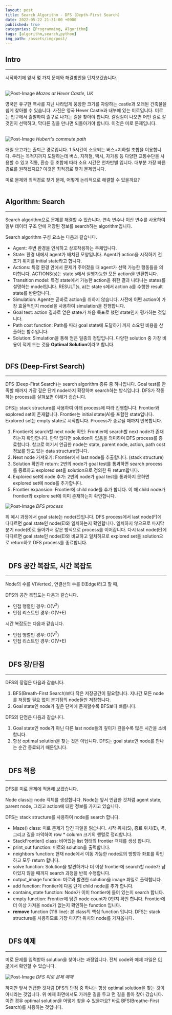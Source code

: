 ```yaml
---
layout: post
title: Search Algorithm - DFS (Depth-First Search)
date: 2022-05-22 21:31:00 +0900
published: true
categories: [Programming, Algorithm]
tags: [algorithm,search,python]
img_path: /assets/img/post/
---
```


## Intro
***

 시작하기에 앞서 몇 가지 문제와 해결방안을 던져보겠습니다.
 <br><br>

 ![Post-Image](DFS_MazesatHeverCastle.png)
 _Mazes at Hever Castle, UK_

 영국은 유구한 역사를 지닌 나라답게 웅장한 크기를 자랑하는 castle과 오래된 건축물을 쉽게 찾아볼 수 있습니다. 사진은 영국 Hever Castle과 내부에 있는 미로입니다. 미로는 입구에서 출발하여 출구로 나가는 길을 찾아야 합니다. 갈림길이 나오면 어떤 길로 갈 것인지 선택하고, 막다른 길을 만나면 되돌아가야 합니다. 이것은 미로 문제입니다.
 <br><br>

 ![Post-Image](DFS_path.png)
 _Hubert's commute path_

 매일 오고가는 출퇴근 경로입니다. 1.5시간이 소요되는 버스+지하철 조합을 이용합니다. 우리는 목적지까지 도달하는데 버스, 지하철, 택시, 자가용 등 다양한 교통수단을 사용할 수 있고 직통, 환승 등 조합에 따라 소요 시간은 천차만별 입니다. 대부분 가장 빠른 경로를 원하겠지요? 이것은 최적경로 찾기 문제입니다.

 미로 문제와 최적경로 찾기 문제, 어떻게 논리적으로 해결할 수 있을까요?
 <br><br>


## Algorithm: Search
***

 Search algorithm으로 문제를 해결할 수 있습니다. 연속 변수나 이산 변수를 사용하여 일부 데이터 구조 안에 저장된 정보를 search하는 algorithm입니다.

 Search algorithm 구성 요소는 다음과 같습니다.

 * Agent: 주변 환경을 인식하고 상호작용하는 주체입니다.
 * State: 환경 내에서 agent가 배치된 모양입니다. Agent가 action을 시작하기 전 초기 위치를 initial state라고 합니다.
 * Actions: 특정 환경 안에서 문제가 주어졌을 때 agent가 선택 가능한 행동들을 의미합니다. ACTIONS(s)는 state s에서 실행가능한 모든 action을 반환합니다.
 * Transition model: 특정 state에서 가능한 action을 취한 결과 나타나는 states를 설명하는 model입니다. RESULT(s, a)는 state s에서 action a를 수행한 result state를 반환합니다.
 * Simulation: Agent는 곧바로 action을 취하지 않습니다. 사전에 어떤 action이 가장 효율적인지 model을 사용하여 simulation을 진행합니다.
 * Goal test: action 결과로 얻은 state가 처음 목표로 했던 state인지 평가하는 것입니다.
 * Path cost function: Path를 따라 goal state에 도달하기 까지 소요된 비용을 산출하는 함수입니다.
 * Solution: Simulation을 통해 얻은 일종의 정답입니다. 다양한 solution 중 가장 비용이 적게 드는 것을 **Optimal Solution**이라고 합니다.
 <br><br>


## DFS (Deep-First Search)
***
 DFS (Deep-First Search)는 search algorithm 종류 중 하나입니다. Goal test를 만족할 때까지 가장 깊은 단계 node까지 확장하며 search하는 방식입니다. DFS가 작동하는 process를 살펴보면 이해가 쉽습니다.

 DFS는 stack structure를 사용하여 아래 process에 따라 진행합니다. Frontier와 explored set이 존재합니다. Frontier는 initial state(A)를 포함한 state입니다. Explored set는 empty state로 시작합니다. Process가 종료될 때까지 반복합니다.

 1.  Frontier에 search할 next node 확인: Frontier에 search할 next node가 존재하는지 확인합니다. 만약 없다면 solution이 없음을 의미하며 DFS process를 종료합니다. 참고로 여기서 언급한 node는 state, parent node, action, path cost 정보를 담고 있는 data structure입니다.
 2.  Next node 가져오기: Frontier에서 last node를 추출합니다. (stack structure)
 3.  Solution 확인과 return: 2번의 node가 goal test를 통과하면 search process를 종료하고 explored set을 solution으로 정의한 뒤 return합니다.
 4.  Explored set에 node 추가: 2번의 node가 goal test를 통과하지 못하면 explored set에 node를 추가합니다.
 5.  Frontier expansion: Frontier에 child node를 추가 합니다. 이 때 child node가 frontier와 explore set에 이미 존재하는지 확인합니다.
 

 ![Post-Image](DFS_process.gif)
 _DFS process_

 위 예시 과정에서 goal state는 node(E)입니다. DFS process에서 last node(F)에 다다르면 goal state인 node(E)와 일치하는지 확인합니다. 일치하지 않으므로 마지막 분기 node(B)로 돌아가서 같은 방식으로 process를 이어갑니다. 다시 last node(E)에 다다르면 goal state인 node(E)와 비교하고 일치하므로 explored set을 solution으로 return하고 DFS process를 종료합니다.
 <br><br>


## &nbsp;&nbsp;DFS 공간 복잡도, 시간 복잡도
***
 Node의 수를 V(Vertex), 연결선의 수를 E(Edge)라고 할 때,
 
 DFS의 공간 복잡도는 다음과 같습니다.

 * 인접 행렬인 경우: O($V^2$)
 * 인접 리스트인 경우: O(V+E)

 시간 복잡도는 다음과 같습니다.

 * 인접 행렬인 경우: O($V^2$)
 * 인접 리스트인 경우: O(V+E)
 <br><br>


## &nbsp;&nbsp;DFS 장/단점
***
 DFS의 장점은 다음과 같습니다.

 1. BFS(Breath-First Search)보다 작은 저장공간이 필요합니다. 지나간 모든 node를 저장할 필요 없이 분기점의 node들만 저장합니다.
 2. Goal state인 node가 깊은 단계에 존재할수록 BFS보다 빠릅니다.

 DFS의 단점은 다음과 같습니다.

 1. Goal state인 node가 아닌 다른 last node들의 깊이가 깊을수록 많은 시간을 소비합니다.
 2. 항상 optimal solution을 찾는 것은 아닙니다. DFS는 goal state인 node를 만나는 순간 종료되기 때문입니다.
 <br><br>


## &nbsp;&nbsp;DFS 적용
***
 DFS를 미로 문제에 적용해 보겠습니다.

<script src="https://gist.github.com/hubert-bioinformatics/fdc9ae6b5b5ec495ece3ad89d4df15ab.js"></script>

 Node class는 node 객체를 생성합니다. Node는 앞서 언급한 것처럼 agent state, parent node, 그리고 action에 대한 정보를 가지고 있습니다.

 <script src="https://gist.github.com/hubert-bioinformatics/4e2445d32bef30c75b9c39614a0c7c66.js"></script>

 DFS는 stack structure를 사용하여 node를 search 합니다.

 * Maze() class: 미로 문제가 담긴 파일을 읽습니다. 시작 위치(S), 종료 위치(E), 벽, 그리고 길을 파악하여 row * column 크기의 행렬로 정리합니다.
 * StackFrontier() class: 비어있는 list 형태의 frontier 객체를 생성 합니다.
 * print_out function: 미로와 solution을 출력합니다.
 * neighbors function: 현재 node에서 이동 가능한 node로의 방향과 좌표를 확인하고 모두 return 합니다.
 * solve function: Solution을 발견하거나 더 이상 frontier에 search할 node가 남아있지 않을 때까지 search 과정을 반복 수행합니다.
 * output_image function: 미로와 발견한 solution을 image 파일로 출력합니다.
 * add function: Frontier에 다음 단계 child node를 추가 합니다.
 * contains_state function: Node가 이미 frontier에 들어 있는지 search 합니다.
 * empty function: Frontier에 담긴 node count가 0인지 확인 합니다. Frontier에 더 이상 가져올 node가 없는지 확인하는 function 입니다.
 * **remove** function (116 line): 본 class의 핵심 function 입니다. DFS는 stack structure를 사용하므로 가장 마지막 위치의 node를 가져옵니다.
 <br><br>


## &nbsp;&nbsp;DFS 예제
***
 미로 문제를 입력받아 solution을 찾아내는 과정입니다. 전체 code와 예제 파일은 [이 곳](https://github.com/hubert-bioinformatics/bioinformatics/tree/master/algorithm, "이 곳")에서 확인할 수 있습니다.

 ![Post-Image](DFS_example.gif)
 _DFS 미로 문제 예제_
 
 하지만 앞서 언급한 것처럼 DFS의 단점 중 하나는 항상 optimal solution을 찾는 것이 아니라는 것입니다. 위 예제 화면에서도 가까운 길을 두고 먼 길을 돌아 찾아 갔습니다. 이런 경우 optimal solution을 어떻게 찾을 수 있을까요? 바로 BFS(Breathe-First Search)를 사용하는 것입니다.